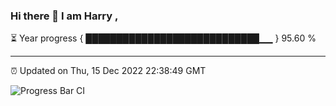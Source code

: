 ### Hi there 👋 I am Harry , 

⏳ Year progress { ████████████████████████████▁▁ } 95.60 %

---

⏰ Updated on Thu, 15 Dec 2022 22:38:49 GMT

![Progress Bar CI](https://github.com/duykhang68/duykhang68/workflows/Progress%20Bar%20CI/badge.svg)
